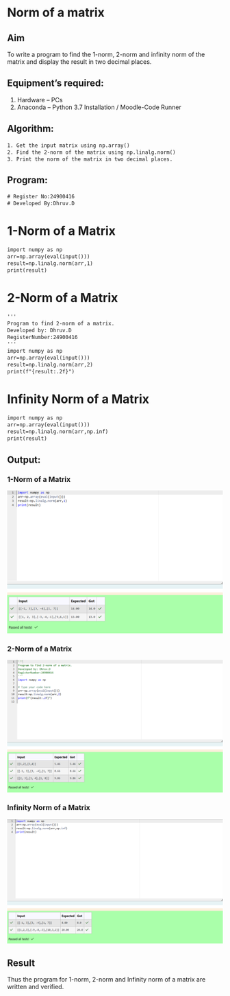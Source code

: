 # Norm of a matrix
## Aim
To write a program to find the 1-norm, 2-norm and infinity norm of the matrix and display the result in two decimal places.
## Equipment’s required:
1.	Hardware – PCs
2.	Anaconda – Python 3.7 Installation / Moodle-Code Runner
## Algorithm:
	1. Get the input matrix using np.array()   
    2. Find the 2-norm of the matrix using np.linalg.norm()
	3. Print the norm of the matrix in two decimal places.
## Program:
```
# Register No:24900416
# Developed By:Dhruv.D
```
# 1-Norm of a Matrix
```
import numpy as np
arr=np.array(eval(input()))
result=np.linalg.norm(arr,1)
print(result)
```
# 2-Norm of a Matrix
```
'''
Program to find 2-norm of a matrix.
Developed by: Dhruv.D
RegisterNumber:24900416
'''
import numpy as np
arr=np.array(eval(input()))
result=np.linalg.norm(arr,2)
print(f"{result:.2f}")
```
# Infinity Norm of a Matrix
```
import numpy as np
arr=np.array(eval(input()))
result=np.linalg.norm(arr,np.inf)
print(result)
```
## Output:
### 1-Norm of a Matrix

![alt text](<ex 7(1).png>)

### 2-Norm of a Matrix

![alt text](<ex 7(2).png>)

### Infinity Norm of a Matrix

![alt text](<ex 7(3).png>)

## Result
Thus the program for 1-norm, 2-norm and Infinity norm of a matrix are written and verified.
